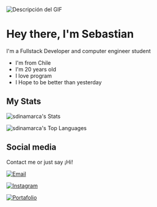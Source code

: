![Descripción del GIF](https://storage.googleapis.com/msgsndr/tBeqPYbZMbzOCBGoFFdh/media/685b9892476c9b90e2538ed6.gif)

# Hey there, I'm Sebastian
 I'm a Fullstack Developer and computer engineer student

-   I'm from Chile
-   I'm 20 years old
-   I love program 
-   I Hope to be better than yesterday
## My Stats
![sdinamarca's Stats](https://github-readme-stats.vercel.app/api?username=sdinamarca&theme=tokyonight&show_icons=true&hide_border=true&count_private=false)

![sdinamarca's Top Languages](https://github-readme-stats.vercel.app/api/top-langs/?username=sdinamarca&theme=tokyonight&show_icons=true&hide_border=true&layout=compact)
##  Social media
Contact me or just say ¡Hi!

[![Email](https://img.shields.io/badge/Email-sebastian%40roun.solutions-red?style=for-the-badge&logo=gmail)](sebastian@roun.solutions)

[![Instagram](https://img.shields.io/badge/@a.seba.s__-E4405F?style=for-the-badge&logo=instagram&logoColor=white)](https://www.instagram.com/a.seba.s_/)

[![Portafolio](https://img.shields.io/badge/Portafolio-Web-blue?style=for-the-badge&logo=internet-explorer&logoColor=white)](https://roun.solutions)





